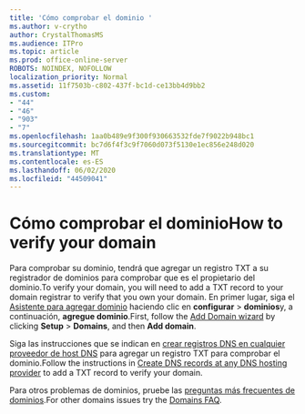 ```yaml
---
title: 'Cómo comprobar el dominio '
ms.author: v-crytho
author: CrystalThomasMS
ms.audience: ITPro
ms.topic: article
ms.prod: office-online-server
ROBOTS: NOINDEX, NOFOLLOW
localization_priority: Normal
ms.assetid: 11f7503b-c802-437f-bc1d-ce13bb4d9bb2
ms.custom:
- "44"
- "46"
- "903"
- "7"
ms.openlocfilehash: 1aa0b489e9f300f930663532fde7f9022b948bc1
ms.sourcegitcommit: bc7d6f4f3c9f7060d073f5130e1ec856e248d020
ms.translationtype: MT
ms.contentlocale: es-ES
ms.lasthandoff: 06/02/2020
ms.locfileid: "44509041"
---
```

# <a name="how-to-verify-your-domain"></a><span data-ttu-id="2802c-102">Cómo comprobar el dominio</span><span class="sxs-lookup"><span data-stu-id="2802c-102">How to verify your domain</span></span>

<span data-ttu-id="2802c-103">Para comprobar su dominio, tendrá que agregar un registro TXT a su registrador de dominios para comprobar que es el propietario del dominio.</span><span class="sxs-lookup"><span data-stu-id="2802c-103">To verify your domain, you will need to add a TXT record to your domain registrar to verify that you own your domain.</span></span> <span data-ttu-id="2802c-104">En primer lugar, siga el [Asistente para agregar dominio](https://portal.office.com/adminportal/home#/Domains/Wizard) haciendo clic en **configurar** \> **dominios**y, a continuación, **agregue dominio**.</span><span class="sxs-lookup"><span data-stu-id="2802c-104">First, follow the [Add Domain wizard](https://portal.office.com/adminportal/home#/Domains/Wizard) by clicking **Setup** \> **Domains**, and then **Add domain**.</span></span>
  
<span data-ttu-id="2802c-105">Siga las instrucciones que se indican en [crear registros DNS en cualquier proveedor de host DNS](https://docs.microsoft.com/microsoft-365/admin/get-help-with-domains/create-dns-records-at-any-dns-hosting-provider) para agregar un registro TXT para comprobar el dominio.</span><span class="sxs-lookup"><span data-stu-id="2802c-105">Follow the instructions in [Create DNS records at any DNS hosting provider](https://docs.microsoft.com/microsoft-365/admin/get-help-with-domains/create-dns-records-at-any-dns-hosting-provider) to add a TXT record to verify your domain.</span></span>

<span data-ttu-id="2802c-106">Para otros problemas de dominios, pruebe las [preguntas más frecuentes de dominios](https://docs.microsoft.com/microsoft-365/admin/setup/domains-faq).</span><span class="sxs-lookup"><span data-stu-id="2802c-106">For other domains issues try the [Domains FAQ](https://docs.microsoft.com/microsoft-365/admin/setup/domains-faq).</span></span>
